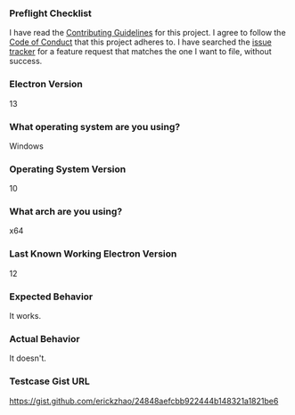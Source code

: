 ### Preflight Checklist

I have read the [Contributing Guidelines](https://github.com/electron/electron/blob/main/CONTRIBUTING.md) for this project.
I agree to follow the [Code of Conduct](https://github.com/electron/electron/blob/main/CODE_OF_CONDUCT.md) that this project adheres to.
I have searched the [issue tracker](https://www.github.com/electron/electron/issues) for a feature request that matches the one I want to file, without success.

### Electron Version

13

### What operating system are you using?

Windows

### Operating System Version

10

### What arch are you using?

x64

### Last Known Working Electron Version

12

### Expected Behavior

It works.

### Actual Behavior

It doesn't.

### Testcase Gist URL

https://gist.github.com/erickzhao/24848aefcbb922444b148321a1821be6
